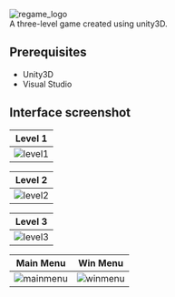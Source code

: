 ![regame_logo](https://user-images.githubusercontent.com/28821126/87124082-7bc12480-c2a1-11ea-9712-910839f4c590.png)</br>
A three-level game created using unity3D.

## Prerequisites
-  Unity3D
- Visual Studio
## Interface screenshot
| Level 1  | 
| ------------- |
|![level1](https://user-images.githubusercontent.com/28821126/87321497-be0a9000-c545-11ea-8725-914603485829.PNG)

| Level 2  | 
| ------------- |
|![level2](https://user-images.githubusercontent.com/28821126/87322362-c2837880-c546-11ea-924e-dd381824234f.PNG) 

| Level 3  | 
| ------------- |
|![level3](https://user-images.githubusercontent.com/28821126/87322463-e050dd80-c546-11ea-9c18-9a8fc564d5a7.PNG)|

| Main Menu | Win Menu |
| ------------- | ------------- |
|![mainmenu](https://user-images.githubusercontent.com/28821126/87782217-90765d00-c84b-11ea-944c-dafb179f97e7.PNG)| ![winmenu](https://user-images.githubusercontent.com/28821126/87782274-a7b54a80-c84b-11ea-8af1-e4b9a3b81f9f.PNG)|
